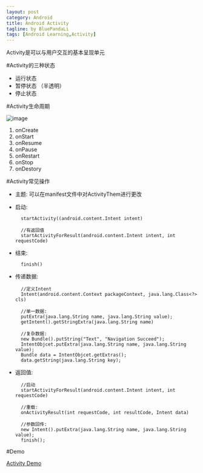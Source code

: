 ```yaml
---
layout: post
category: Android
title: Android Activity
tagline: by BluePandaLi
tags: [Android Learning,Activity]
---
```


Activity是可以与用户交互的基本呈现单元

<!--more-->

#Activity的三种状态

* 运行状态
* 暂停状态 （半透明）
* 停止状态

#Activity生命周期

![image](http://developer.android.com/images/activity_lifecycle.png)

1. onCreate
2. onStart
3. onResume
4. onPause
5. onRestart
6. onStop
7. onDestory 

#Activity常见操作

* 主题: 可以在manifest文件中对ActivityThem进行更改
* 启动: 
 		
		startActivity((android.content.Intent intent)
		
		//有返回值
		startActivityForResult(android.content.Intent intent, int requestCode)
* 结束: 
 
		finish()
* 传递数据:

		//定义Intent
		Intent(android.content.Context packageContext, java.lang.Class<?> cls)
		
		//单一数据: 
		putExtra(java.lang.String name, java.lang.String value);
		getIntent().getStringExtra(java.lang.String name)
		
		//复杂数据:
		new Bundle().putString("Text", "Navigation Succeed");
		IntentObjcet.putExtra(java.lang.String name, java.lang.String value);
		Bundle data = IntentObjcet.getExtras();
		data.getString(java.lang.String key);
* 返回值:  
	
		//启动
		startActivityForResult(android.content.Intent intent, int requestCode)
		
		//重载:
		onActivityResult(int requestCode, int resultCode, Intent data)
		
		//参数回传:
		new Intent().putExtra(java.lang.String name, java.lang.String value);  
		finish();
 	
#Demo

[Activity Demo](https://github.com/BluePandaLi/KeepLearning/tree/master/Android/Activity)
	



